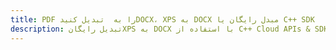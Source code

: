 ---title: PDF را به  تبدیل کنیدDOCX، XPS به DOCX مبدل رایگان یا C++ SDKdescription: تبدیل رایگانXPS به DOCX با استفاده از C++ Cloud APIs & SDK همچنین اسناد PDF را در Cloud ایجاد، ویرایش و رندر کنید.---